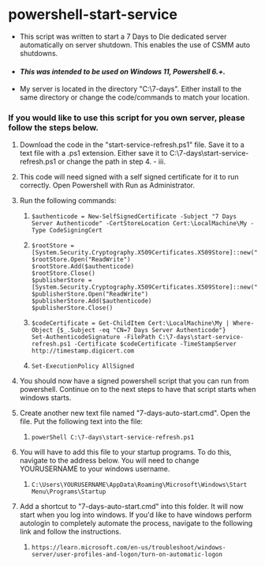 # powershell-start-service

- This script was written to start a 7 Days to Die dedicated server automatically on server shutdown. This enables the use of CSMM auto shutdowns.

- #### **_This was intended to be used on Windows 11, Powershell 6.+._**

- My server is located in the directory "C:\7-days". Either install to the same directory or change the code/commands to match your location.

### If you would like to use this script for you own server, please follow the steps below.

1. Download the code in the "start-service-refresh.ps1" file. Save it to a text file with a .ps1 extension. Either save it to C:\7-days\start-service-refresh.ps1 or change the path in step 4. - iii.

2. This code will need signed with a self signed certificate for it to run correctly. Open Powershell with Run as Administrator.

3. Run the following commands:
   1. ```
      $authenticode = New-SelfSignedCertificate -Subject "7 Days Server Authenticode" -CertStoreLocation Cert:\LocalMachine\My -Type CodeSigningCert
      ```
   2. ```
      $rootStore = [System.Security.Cryptography.X509Certificates.X509Store]::new("Root","LocalMachine")
      $rootStore.Open("ReadWrite")
      $rootStore.Add($authenticode)
      $rootStore.Close()
      $publisherStore = [System.Security.Cryptography.X509Certificates.X509Store]::new("TrustedPublisher","LocalMachine")
      $publisherStore.Open("ReadWrite")
      $publisherStore.Add($authenticode)
      $publisherStore.Close()
      ```
   3. ```
      $codeCertificate = Get-ChildItem Cert:\LocalMachine\My | Where-Object {$_.Subject -eq "CN=7 Days Server Authenticode"}
      Set-AuthenticodeSignature -FilePath C:\7-days\start-service-refresh.ps1 -Certificate $codeCertificate -TimeStampServer http://timestamp.digicert.com
      ```
   4. ```
      Set-ExecutionPolicy AllSigned
      ```
4. You should now have a signed powershell script that you can run from powershell. Continue on to the next steps to have that script starts when windows starts.

5. Create another new text file named "7-days-auto-start.cmd". Open the file. Put the following text into the file:
   1. ```
      powerShell C:\7-days\start-service-refresh.ps1
      ```

6. You will have to add this file to your startup programs. To do this, navigate to the address below. You will need to change YOURUSERNAME to your windows username.
   1. ```
      C:\Users\YOURUSERNAME\AppData\Roaming\Microsoft\Windows\Start Menu\Programs\Startup
      ```

7. Add a shortcut to "7-days-auto-start.cmd" into this folder. It will now start when you log into windows. If you'd like to have windows perform autologin to completely automate the process, navigate to the following link and follow the instructions.
   1. ```
      https://learn.microsoft.com/en-us/troubleshoot/windows-server/user-profiles-and-logon/turn-on-automatic-logon
      ```
